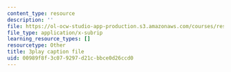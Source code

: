 ```yaml
---
content_type: resource
description: ''
file: https://ol-ocw-studio-app-production.s3.amazonaws.com/courses/res-ll-005-mathematics-of-big-data-and-machine-learning-january-iap-2020/00989f8f3c079297d21cbbce0d26ccd0_t4K6lney7Zw.srt
file_type: application/x-subrip
learning_resource_types: []
resourcetype: Other
title: 3play caption file
uid: 00989f8f-3c07-9297-d21c-bbce0d26ccd0
---
```

